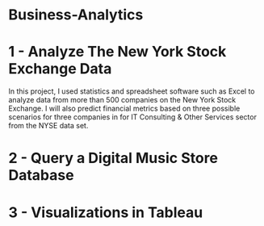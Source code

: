 # Business-Analytics


# 1 - Analyze The New York Stock Exchange Data
In this project, I used statistics and spreadsheet software such as Excel to analyze data from more than 500 companies on the New York Stock Exchange. I will also predict financial metrics based on three possible scenarios for three companies in for IT Consulting & Other Services sector from the NYSE data set.


# 2 - Query a Digital Music Store Database


# 3 - Visualizations in Tableau
